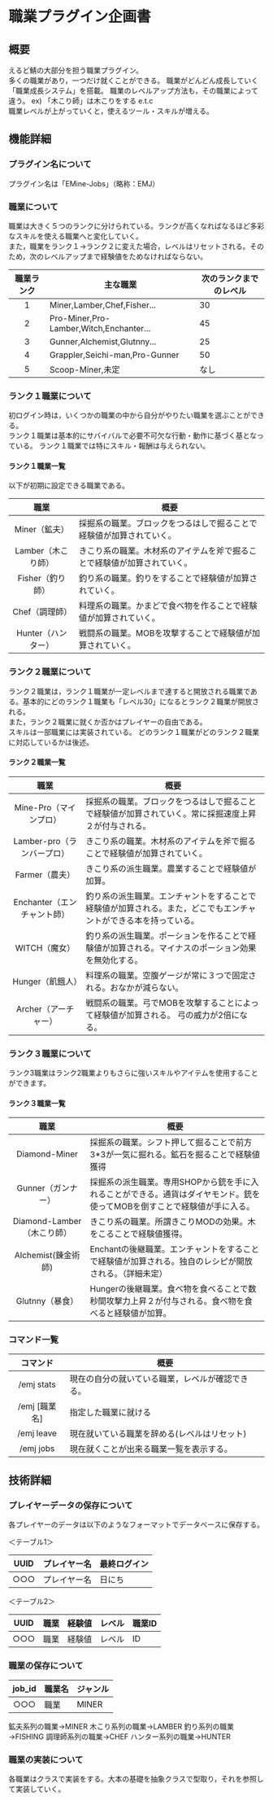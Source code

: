 # 職業プラグイン企画書

## 概要
えるど鯖の大部分を担う職業プラグイン。  
多くの職業があり，一つだけ就くことができる。
職業がどんどん成長していく「職業成長システム」を搭載。
職業のレベルアップ方法も，その職業によって違う。
ex) 「木こり師」は木こりをする e.t.c  
職業レベルが上がっていくと，使えるツール・スキルが増える。

## 機能詳細
### プラグイン名について
プラグイン名は「EMine-Jobs」（略称：EMJ）

### 職業について
職業は大きく５つのランクに分けられている。ランクが高くなればなるほど多彩なスキルを使える職業へと変化していく。    
また，職業をランク１→ランク２に変えた場合，レベルはリセットされる。そのため，次のレベルアップまで経験値をためなければならない。

|    職業ランク    |   主な職業   |   次のランクまでのレベル   |
|:--------:|----------|----------|
|    1    |    Miner,Lamber,Chef,Fisher...  |    30   |
|    2    |   Pro-Miner,Pro-Lamber,Witch,Enchanter...   |   45   |
|    3    |    Gunner,Alchemist,Glutnny...   | 25 |
|    4    |    Grappler,Seichi-man,Pro-Gunner   |    50 |
|    5    |    Scoop-Miner,未定   |     なし |

### ランク１職業について
初ログイン時は，いくつかの職業の中から自分がやりたい職業を選ぶことができる。  
ランク１職業は基本的にサバイバルで必要不可欠な行動・動作に基づく基となっている。
ランク１職業では特にスキル・報酬は与えられない。

#### ランク１職業一覧
以下が初期に設定できる職業である。

|    職業    |   概要   |
|:--------:|----------|
|    Miner（鉱夫）    |    採掘系の職業。ブロックをつるはしで掘ることで経験値が加算されていく。   |
|    Lamber（木こり師）    |    きこり系の職業。木材系のアイテムを斧で掘ることで経験値が加算されていく。   |
|    Fisher（釣り師）    |    釣り系の職業。釣りをすることで経験値が加算されていく。   |
|    Chef（調理師）    |    料理系の職業。かまどで食べ物を作ることで経験値が加算されていく。   |
|    Hunter（ハンター）    |    戦闘系の職業。MOBを攻撃することで経験値が加算されていく。   |

### ランク２職業について
ランク２職業は，ランク１職業が一定レベルまで達すると開放される職業である。基本的にどのランク１職業も「レベル30」になるとランク２職業が開放される。  
また，ランク２職業に就くか否かはプレイヤーの自由である。  
スキルは一部職業には実装されている。
どのランク１職業がどのランク２職業に対応しているかは後述。  

#### ランク２職業一覧

|    職業    |   概要   |
|:--------:|----------|
|    Mine-Pro（マインプロ）    |    採掘系の職業。ブロックをつるはしで掘ることで経験値が加算されていく。常に採掘速度上昇２が付与される。   |
|    Lamber-pro（ランバープロ）    |    きこり系の職業。木材系のアイテムを斧で掘ることで経験値が加算されていく。   |
|    Farmer（農夫）    |    きこり系の派生職業。農業することで経験値が加算。|
|    Enchanter（エンチャント師）    |    釣り系の派生職業。エンチャントをすることで経験値が加算される。また，どこでもエンチャントができる本を持っている。   |
|    WITCH（魔女）    |    釣り系の派生職業。ポーションを作ることで経験値が加算される。マイナスのポーション効果を無効化する。   |
|    Hunger（飢餓人）    |    料理系の職業。空腹ゲージが常に３つで固定される。おなかが減らない。   |
|    Archer（アーチャー）    |    戦闘系の職業。弓でMOBを攻撃することによって経験値が加算される。 弓の威力が2倍になる。  |

### ランク３職業について 
ランク3職業はランク2職業よりもさらに強いスキルやアイテムを使用することができます。

#### ランク３職業一覧

|    職業    |   概要   |
|:--------:|----------|
|    Diamond-Miner    |    採掘系の職業。シフト押して掘ることで前方3*3が一気に掘れる。鉱石を掘ることで経験値獲得 |
|    Gunner（ガンナー）    |    採掘系の派生職業。専用SHOPから銃を手に入れることができる。通貨はダイヤモンド。銃を使ってMOBを倒すことで経験値が手に入る。 |
|    Diamond-Lamber（木こり師）    |    きこり系の職業。所謂きこりMODの効果。木をこることで経験値獲得。|
|    Alchemist(錬金術師)    |    Enchantの後継職業。エンチャントをすることで経験値が加算される。独自のレシピが開放される。（詳細未定）   |
|    Glutnny（暴食）    |   Hungerの後継職業。食べ物を食べることで数秒間攻撃力上昇２が付与される。食べ物を食べると経験値が加算。|

### コマンド一覧

|    コマンド    |   概要   |
|:--------:|----------|
|    /emj stats    |    現在の自分の就いている職業，レベルが確認できる。 |
|    /emj  [職業名]    |    指定した職業に就ける |
|    /emj leave    |    現在就いている職業を辞める(レベルはリセット) |
|    /emj jobs    |    現在就くことが出来る職業一覧を表示する。 |


## 技術詳細

### プレイヤーデータの保存について
各プレイヤーのデータは以下のようなフォーマットでデータベースに保存する。

＜テーブル1＞

|    UUID    |   プレイヤー名   |   最終ログイン   |
|:--------:|----------|----------|
|    ○○○    |    プレイヤー名 |     日にち |   

＜テーブル2＞

|    UUID    |   職業  |   経験値  |   レベル  |   職業ID  |
|:--------:|----------|----------|----------|----------|
|    ○○○    |    職業 |     経験値 |    レベル |     ID   |

### 職業の保存について
|    job_id    |   職業名  |   ジャンル  |
|:--------:|----------|----------|
|    ○○○    |    職業 |     MINER |

鉱夫系列の職業→MINER
木こり系列の職業→LAMBER
釣り系列の職業→FISHING
調理師系列の職業→CHEF
ハンター系列の職業→HUNTER


### 職業の実装について
各職業はクラスで実装をする。大本の基礎を抽象クラスで型取り，それを参照して実装していく。
